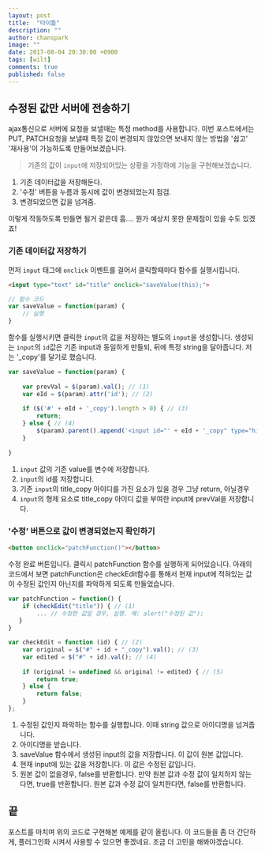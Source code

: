 ```yaml
---
layout: post
title:  "타이틀"
description: ""
author: chanspark
image: ""
date: 2017-08-04 20:30:00 +0900
tags: [wilt]
comments: true
published: false
---
```


## 수정된 값만 서버에 전송하기
ajax통신으로 서버에 요청을 보낼때는 특정 method를 사용합니다. 이번 포스트에서는 PUT, PATCH요청을 보낼때 특정 값이 변경되지 않았으면 보내지 않는 방법을 '쉽고' '재사용'이 가능하도록 만들어보겠습니다.
> 기존의 값이 `input`에 저장되어있는 상황을 가정하에 기능을 구현해보겠습니다. 

1. 기존 데이터값을 저장해둔다.
2. '수정' 버튼을 누름과 동시에 값이 변경되었는지 점검.
3. 변경되었으면 값을 넘겨줌.

이렇게 작동하도록 만들면 될거 같은데 흠.... 뭔가 예상치 못한 문제점이 있을 수도 있겠죠!

### 기존 데이터값 저장하기
먼저 `input` 태그에 `onclick` 이벤트를 걸어서 클릭할때마다 함수를 실행시킵니다.

``` html
<input type="text" id="title" onclick="saveValue(this);">
```
``` javascript
// 함수 코드
var saveValue = function(param) {
	// 실행
}
```

함수를 실행시키면 클릭한 `input`의 값을 저장하는 별도의 `input`을 생성합니다. 생성되는 `input`의 `id`값은 기존 input과 동일하게 만들되, 뒤에 특정 string을 달아줍니다. 저는 '_copy'를 달기로 했습니다.

``` javascript
var saveValue = function(param) {
	
	var prevVal = $(param).val(); // (1)
	var eId = $(param).attr('id'); // (2)
	
	if ($('#' + eId + '_copy').length > 0) { // (3)
	    return;
	} else { // (4)
	    $(param).parent().append('<input id="' + eId + '_copy" type="hidden" value="' + prevVal + '">');
	}
	
}
``` 

1. `input` 값의 기존 value를 변수에 저장합니다.
2. `input`의 id를 저장합니다.
3. 기존 `input`의 title_copy 아이디를 가진 요소가 있을 경우 그냥 return, 아닐경우 
4. `input`의 형제 요소로 title_copy 아이디 값을 부여한 input에 prevVal을 저장합니다.

### '수정' 버튼으로 값이 변경되었는지 확인하기
``` html
<button onclick="patchFunction()"></button>
```
수정 완료 버튼입니다. 클릭시 patchFunction 함수를 실행하게 되어있습니다.
아래의 코드에서 보면 patchFunction은 checkEdit함수를 통해서 현재 input에 적혀있는 값이 수정된 값인지 아닌지를 파악하게 되도록 만들었습니다.

``` javascript
var patchFunction = function() { 
	if (checkEdit("title")) { // (1)
		... // 수정한 값일 경우, 실행. 예: alert("수정된 값");
   }
}

var checkEdit = function (id) { // (2)
    var original = $("#" + id + "_copy").val(); // (3)
    var edited = $("#" + id).val(); // (4)
    
    if (original != undefined && original != edited) { // (5)
        return true;
    } else {
        return false;
    }
};
```

1. 수정된 값인지 파악하는 함수를 실행합니다. 이때 string 값으로 아이디명을 넘겨줍니다.
2. 아이디명을 받습니다.
3. saveValue 함수에서 생성된 input의 값을 저장합니다. 이 값이 원본 값입니다.
4. 현재 input에 있는 값을 저장합니다. 이 값은 수정된 값입니다.
5. 원본 값이 없을경우, false를 반환합니다. 만약 원본 값과 수정 값이 일치하지 않는다면, true를 반환합니다. 원본 값과 수정 값이 일치한다면, false를 반환합니다.

## 끝
포스트를 마치며 위의 코드로 구현해본 예제를 같이 올립니다. 이 코드들을 좀 더 간단하게, 플러그인화 시켜서 사용할 수 있으면 좋겠네요. 조금 더 고민을 해봐야겠습니다.





